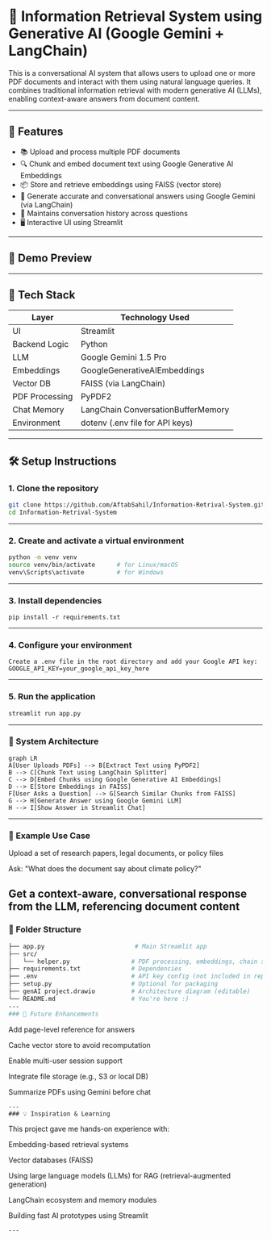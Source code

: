 # 📄 Information Retrieval System using Generative AI (Google Gemini + LangChain)

This is a conversational AI system that allows users to upload one or more PDF documents and interact with them using natural language queries. It combines traditional information retrieval with modern generative AI (LLMs), enabling context-aware answers from document content.

---

## 🚀 Features

- 📚 Upload and process multiple PDF documents
- 🔍 Chunk and embed document text using Google Generative AI Embeddings
- 📦 Store and retrieve embeddings using FAISS (vector store)
- 🤖 Generate accurate and conversational answers using Google Gemini (via LangChain)
- 🧠 Maintains conversation history across questions
- 🖥️ Interactive UI using Streamlit

---

## 📸 Demo Preview



---

## 🧠 Tech Stack

| Layer          | Technology Used                        |
|----------------|----------------------------------------|
| UI             | Streamlit                              |
| Backend Logic  | Python                                 |
| LLM            | Google Gemini 1.5 Pro                  |
| Embeddings     | GoogleGenerativeAIEmbeddings           |
| Vector DB      | FAISS (via LangChain)                  |
| PDF Processing | PyPDF2                                 |
| Chat Memory    | LangChain ConversationBufferMemory     |
| Environment    | dotenv (.env file for API keys)        |

---

## 🛠️ Setup Instructions

### 1. Clone the repository

```bash
git clone https://github.com/AftabSahil/Information-Retrival-System.git
cd Information-Retrival-System
```
---
### 2. Create and activate a virtual environment

```bash
python -m venv venv
source venv/bin/activate      # for Linux/macOS
venv\Scripts\activate         # for Windows
```
---
### 3. Install dependencies
```
pip install -r requirements.txt
```
---
### 4. Configure your environment
```text
Create a .env file in the root directory and add your Google API key:
GOOGLE_API_KEY=your_google_api_key_here
```
---
### 5. Run the application
```bash
streamlit run app.py
```
---
### 🔄 System Architecture
```
graph LR
A[User Uploads PDFs] --> B[Extract Text using PyPDF2]           
B --> C[Chunk Text using LangChain Splitter]                    
C --> D[Embed Chunks using Google Generative AI Embeddings]     
D --> E[Store Embeddings in FAISS]                              
F[User Asks a Question] --> G[Search Similar Chunks from FAISS] 
G --> H[Generate Answer using Google Gemini LLM]                
H --> I[Show Answer in Streamlit Chat]                          
```
---
### 🧪 Example Use Case
Upload a set of research papers, legal documents, or policy files

Ask: "What does the document say about climate policy?"

Get a context-aware, conversational response from the LLM, referencing document content
---

### 🧩 Folder Structure
```bash
├── app.py                         # Main Streamlit app
├── src/
│   └── helper.py                 # PDF processing, embeddings, chain setup
├── requirements.txt              # Dependencies
├── .env                          # API key config (not included in repo)
├── setup.py                      # Optional for packaging
├── genAI project.drawio          # Architecture diagram (editable)
└── README.md                     # You're here :)
---
### 📌 Future Enhancements
```
 Add page-level reference for answers

 Cache vector store to avoid recomputation

 Enable multi-user session support

 Integrate file storage (e.g., S3 or local DB)

 Summarize PDFs using Gemini before chat
 ```
---
### 💡 Inspiration & Learning
```
This project gave me hands-on experience with:

Embedding-based retrieval systems

Vector databases (FAISS)

Using large language models (LLMs) for RAG (retrieval-augmented generation)

LangChain ecosystem and memory modules

Building fast AI prototypes using Streamlit
```
---

